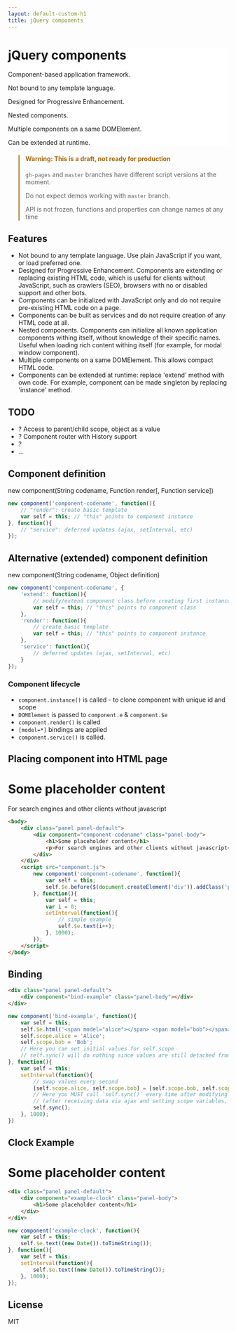 ```yaml
---
layout: default-custom-h1
title: jQuery components
---
```


<div class="jumbotron" style="padding: 0; margin-top: 30px; background: #fff; background: linear-gradient(to right, rgba(255,255,255,1) 0%,rgba(255,255,255,0) 10%,rgba(255,255,255,1) 96%,rgba(255,255,255,1) 100%) top left repeat-x, linear-gradient(to bottom, rgba(255,255,255,1) 0%,rgba(255,255,255,0.85) 28%,rgba(255,255,255,0.7) 53%,rgba(255,255,255,0.85) 87%,rgba(255,255,255,1) 100%) left top repeat-x, url({{ site.baseurl }}/css/images/hero-bg.png) left top repeat;">
	<div>
		<h1>jQuery components</h1>
		<div component="slider" slider-vertical>
			<p>Component-based application framework.</p>
			<p>Not bound to any template language.</p>
			<p>Designed for Progressive Enhancement.</p>
			<p>Nested components.</p>
			<p>Multiple components on a same DOMElement.</p>
			<p>Can be extended at runtime.</p>
		</div>
	</div>
</div>

<blockquote class="bg-warning" style="border-left-color: #aa6708;">
<h4 style="color: #aa6708;">Warning: This is a draft, not ready for production</h4>
<p><code>gh-pages</code> and <code>master</code> branches have different script versions at the moment.</p>
<p>Do not expect demos working with <code>master</code> branch.</p>
<p>API is not frozen, functions and properties can change names at any time</p>
</blockquote>

## Features

* Not bound to any template language. Use plain JavaScript if you want, or load preferred one.
* Designed for Progressive Enhancement. Components are extending or replacing existing HTML code, which is useful for clients without JavaScript, such as crawlers (SEO), browsers with no or disabled support and other bots.
* Components can be initialized with JavaScript only and do not require pre-existing HTML code on a page.
* Components can be built as services and do not require creation of any HTML code at all.
* Nested components. Components can initialize all known application components withing itself, without knowledge of their specific names. Useful when loading rich content withing itself (for example, for modal window component).
* Multiple components on a same DOMElement. This allows compact HTML code.
* Components can be extended at runtime: replace 'extend' method with own code. For example, component can be made singleton by replacing 'instance' method.


## TODO

* ? Access to parent/child scope, object as a value
* ? Component router with History support
* ?
* ...


## Component definition

new component(String codename, Function render[, Function service])

```js
new component('component-codename', function(){
	// "render": create basic template
	var self = this; // "this" points to component instance
}, function(){
	// "service": deferred updates (ajax, setInterval, etc)
});
```

## Alternative (extended) component definition

new component(String codename, Object definition)

```js
new component('component-codename', {
	'extend': function(){
		// modify/extend component class before creating first instance
		var self = this; // "this" points to component class
	},
	'render': function(){
		// create basic template
		var self = this; // "this" points to component instance
	},
	'service': function(){
		// deferred updates (ajax, setInterval, etc)
	}
});
```

### Component lifecycle
- `component.instance()` is called - to clone component with unique id and scope
- `DOMElement` is passed to `component.e` & `component.$e`
- `component.render()` is called
- `[model=*]` bindings are applied
- `component.service()` is called.


## Placing component into HTML page

<div class="panel panel-default">
	<div component="component-codename" class="panel-body">
		<h1>Some placeholder content</h1>
		<p>For search engines and other clients without javascript</p>
	</div>
</div>
<script>
	new component('component-codename', function(){
		var self = this;
		self.$e.before($(document.createElement('div')).addClass('panel-heading').text('Sample text'));
	}, function(){
		var self = this;
		var i = 0;
		setInterval(function(){
			// simple example
			self.$e.text(i++);
		}, 1000);
	});
</script>

```html
<body>
	<div class="panel panel-default">
		<div component="component-codename" class="panel-body">
			<h1>Some placeholder content</h1>
			<p>For search engines and other clients without javascript</p>
		</div>
	</div>
	<script src="component.js">
		new component('component-codename', function(){
			var self = this;
			self.$e.before($(document.createElement('div')).addClass('panel-heading').text('Sample text'));
		}, function(){
			var self = this;
			var i = 0;
			setInterval(function(){
				// simple example
				self.$e.text(i++);
			}, 1000);
		});
	</script>
</body>
```

## Binding

<div class="panel panel-default">
	<div component="bind-example" class="panel-body"></div>
</div>
<script>
	new component('bind-example', function(){
		var self = this;
		self.$e.html('<span model="alice"></span> <span model="bob"></span>');
		self.scope.alice = 'Alice';
		self.scope.bob = 'Bob';
		// Here you can set initial values for self.scope
		// self.sync() will do nothing since values are still detached from DOM
	}, function(){
		var self = this;
		setInterval(function(){
			// swap values every second
			[self.scope.alice, self.scope.bob] = [self.scope.bob, self.scope.alice];
			// Here you MUST call `self.sync()` every time after modifying `self.scope`
			// (after receiving data via ajax and setting scope variables, for example).
			self.sync();
		}, 1000);
	})
</script>

```html
<div class="panel panel-default">
	<div component="bind-example" class="panel-body"></div>
</div>
```

```js
new component('bind-example', function(){
	var self = this;
	self.$e.html('<span model="alice"></span> <span model="bob"></span>');
	self.scope.alice = 'Alice';
	self.scope.bob = 'Bob';
	// Here you can set initial values for self.scope
	// self.sync() will do nothing since values are still detached from DOM
}, function(){
	var self = this;
	setInterval(function(){
		// swap values every second
		[self.scope.alice, self.scope.bob] = [self.scope.bob, self.scope.alice];
		// Here you MUST call `self.sync()` every time after modifying `self.scope`
		// (after receiving data via ajax and setting scope variables, for example).
		self.sync();
	}, 1000);
})
```


## Clock Example

<div class="panel panel-default">
	<div component="example-clock" class="panel-body">
		<h1>Some placeholder content</h1>
	</div>
</div>

<script>
new component('example-clock', function(){
	var self = this;
	self.$e.text((new Date()).toTimeString());
}, function(){
	var self = this;
	setInterval(function(){
		self.$e.text((new Date()).toTimeString());
	}, 1000);
});
</script>

```html
<div class="panel panel-default">
	<div component="example-clock" class="panel-body">
		<h1>Some placeholder content</h1>
	</div>
</div>
```

```js
new component('example-clock', function(){
	var self = this;
	self.$e.text((new Date()).toTimeString());
}, function(){
	var self = this;
	setInterval(function(){
		self.$e.text((new Date()).toTimeString());
	}, 1000);
});
```



## License
MIT

